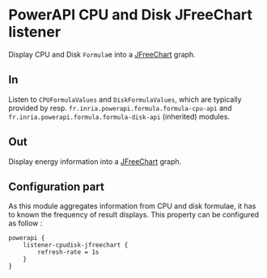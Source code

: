 # PowerAPI CPU and Disk JFreeChart listener

Display CPU and Disk `Formula`e into a [JFreeChart](http://www.jfree.org/jfreechart "JFreeChart") graph.

## In

Listen to `CPUFormulaValues` and `DiskFormulaValues`, which are typically provided by resp. `fr.inria.powerapi.formula.formula-cpu-api` and `fr.inria.powerapi.formula.formula-disk-api` (inherited) modules.

## Out

Display energy information into a [JFreeChart](http://www.jfree.org/jfreechart "JFreeChart") graph.

## Configuration part

As this module aggregates information from CPU and disk formulae, it has to known the frequency of result displays. This property can be configured as follow :
```
powerapi {
	listener-cpudisk-jfreechart {
	    refresh-rate = 1s
	}
}
```
